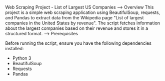 Web Scraping Project - List of Largest US Companies
--> Overview
This project is a simple web scraping application using BeautifulSoup, requests, and Pandas to extract data from the Wikipedia page "List of largest companies in the United States by revenue". The script fetches information about the largest companies based on their revenue and stores it in a structured format.
--> Prerequisites

Before running the script, ensure you have the following dependencies installed:

- Python 3
- BeautifulSoup
- Requests
- Pandas
